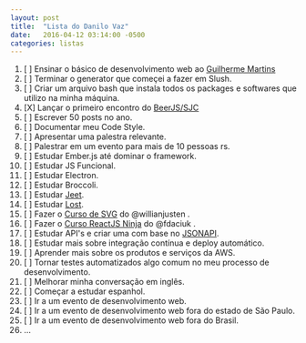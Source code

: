 ```yaml
---
layout: post
title:  "Lista do Danilo Vaz"
date:   2016-04-12 03:14:00 -0500
categories: listas
---
```


1. [ ] Ensinar o básico de desenvolvimento web ao [Guilherme Martins](https://github.com/gMartinsC)
1. [ ] Terminar o generator que começei a fazer em Slush.
1. [ ] Criar um arquivo bash que instala todos os packages e softwares que utilizo na minha máquina.
1. [X] Lançar o primeiro encontro do [BeerJS/SJC](https://github.com/beerjs/sjc)
1. [ ] Escrever 50 posts no ano.
1. [ ] Documentar meu Code Style.
1. [ ] Apresentar uma palestra relevante.
1. [ ] Palestrar em um evento para mais de 10 pessoas rs.
1. [ ] Estudar Ember.js até dominar o framework.
1. [ ] Estudar JS Funcional.
1. [ ] Estudar Electron.
1. [ ] Estudar Broccoli.
1. [ ] Estudar [Jeet](http://jeet.gs/).
1. [ ] Estudar [Lost](http://peterramsing.github.io/lost/).
1. [ ] Fazer o [Curso de SVG](http://willianjusten.com.br/pre-venda-curso-de-svg/) do @willianjusten .
1. [ ] Fazer o [Curso ReactJS Ninja](http://blog.da2k.com.br/curso-reactjs-ninja/) do @fdaciuk .
1. [ ] Estudar API's e criar uma com base no [JSONAPI](http://jsonapi.org/).
1. [ ] Estudar mais sobre integração contínua  e deploy automático.
1. [ ] Aprender mais sobre os produtos e serviços da AWS.
1. [ ] Tornar testes automatizados algo comum no meu processo de desenvolvimento.
1. [ ] Melhorar minha conversação em inglês.
1. [ ] Começar a estudar espanhol.
1. [ ] Ir a um evento de desenvolvimento web.
1. [ ] Ir a um evento de desenvolvimento web fora do estado de São Paulo.
1. [ ] Ir a um evento de desenvolvimento web fora do Brasil.
1. ...

